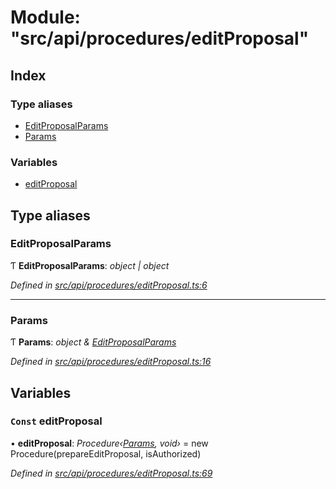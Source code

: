 # Module: "src/api/procedures/editProposal"

## Index

### Type aliases

* [EditProposalParams](_src_api_procedures_editproposal_.md#editproposalparams)
* [Params](_src_api_procedures_editproposal_.md#params)

### Variables

* [editProposal](_src_api_procedures_editproposal_.md#const-editproposal)

## Type aliases

###  EditProposalParams

Ƭ **EditProposalParams**: *object | object*

*Defined in [src/api/procedures/editProposal.ts:6](https://github.com/PolymathNetwork/polymesh-sdk/blob/6f0a424/src/api/procedures/editProposal.ts#L6)*

___

###  Params

Ƭ **Params**: *object & [EditProposalParams](_src_api_procedures_editproposal_.md#editproposalparams)*

*Defined in [src/api/procedures/editProposal.ts:16](https://github.com/PolymathNetwork/polymesh-sdk/blob/6f0a424/src/api/procedures/editProposal.ts#L16)*

## Variables

### `Const` editProposal

• **editProposal**: *Procedure‹[Params](_src_api_procedures_editproposal_.md#params), void›* = new Procedure(prepareEditProposal, isAuthorized)

*Defined in [src/api/procedures/editProposal.ts:69](https://github.com/PolymathNetwork/polymesh-sdk/blob/6f0a424/src/api/procedures/editProposal.ts#L69)*
